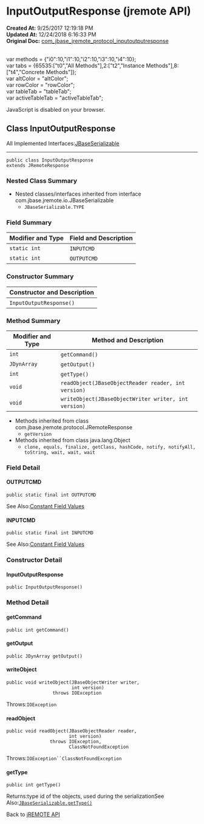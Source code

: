 # InputOutputResponse (jremote API)

**Created At:** 9/25/2017 12:19:18 PM  
**Updated At:** 12/24/2018 6:16:33 PM  
**Original Doc:** [com_jbase_jremote_protocol_inputoutputresponse](https://docs.jbase.com/39270-protocol/com_jbase_jremote_protocol_inputoutputresponse)  

<!--<br>    try {<br>        if (location.href.indexOf('is-external=true') == -1) {<br>            parent.document.title="InputOutputResponse (jremote   API)";<br>        }<br>    }<br>    catch(err) {<br>    }<br>//--><br>var methods = {"i0":10,"i1":10,"i2":10,"i3":10,"i4":10};<br>var tabs = {65535:["t0","All Methods"],2:["t2","Instance Methods"],8:["t4","Concrete Methods"]};<br>var altColor = "altColor";<br>var rowColor = "rowColor";<br>var tableTab = "tableTab";<br>var activeTableTab = "activeTableTab";
JavaScript is disabled on your browser.



## Class InputOutputResponse

All Implemented Interfaces:[JBaseSerializable](/39250-io/com_jbase_jremote_io_jbaseserializable "interface in com.jbase.jremote.io")
* * *


```
public class InputOutputResponse
extends JRemoteResponse
```

### Nested Class Summary

- Nested classes/interfaces inherited from interface com.jbase.jremote.io.JBaseSerializable
    - `JBaseSerializable.TYPE`






### Field Summary


| Modifier and Type<br> | Field and Description<br> |
| --- | --- |
| `static int`<br> | `INPUTCMD` <br> |
| `static int`<br> | `OUTPUTCMD` <br> |






### Constructor Summary


| Constructor and Description<br> |
| --- |
| `InputOutputResponse()` <br> |






### Method Summary


| Modifier and Type<br> | Method and Description<br> |
| --- | --- |
| `int`<br> | `getCommand()` <br> |
| `JDynArray`<br> | `getOutput()` <br> |
| `int`<br> | `getType()` <br> |
| `void`<br> | `readObject(JBaseObjectReader reader, int version)` <br> |
| `void`<br> | `writeObject(JBaseObjectWriter writer, int version)` <br> |


- Methods inherited from class com.jbase.jremote.protocol.JRemoteResponse
    - `getVersion`
- Methods inherited from class java.lang.Object
    - `clone, equals, finalize, getClass, hashCode, notify, notifyAll, toString, wait, wait, wait`

### Field Detail

#### OUTPUTCMD

```
public static final int OUTPUTCMD
```
See Also:[Constant Field Values](299736-constant-values)
#### INPUTCMD

```
public static final int INPUTCMD
```
See Also:[Constant Field Values](299736-constant-values)


### Constructor Detail

#### InputOutputResponse

```
public InputOutputResponse()
```



### Method Detail

#### getCommand

```
public int getCommand()
```

#### getOutput

```
public JDynArray getOutput()
```

#### writeObject

```
public void writeObject(JBaseObjectWriter writer,
                        int version)
                 throws IOException
```
Throws:`IOException`
#### readObject

```
public void readObject(JBaseObjectReader reader,
                       int version)
                throws IOException,
                       ClassNotFoundException
```
Throws:`IOException``ClassNotFoundException`
#### getType

```
public int getType()
```
Returns:type id of the objects, used during the serializationSee Also:[`JBaseSerializable.getType()`](/39250-io/com_jbase_jremote_io_jbaseserializable#getType--)


Back to [jREMOTE API](com_jbase_jremote_package-summary)


